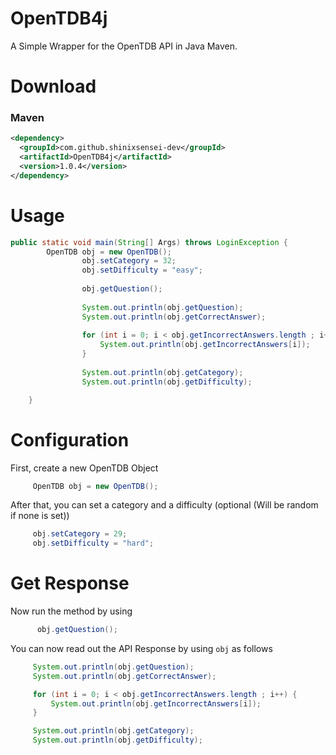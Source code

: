 # OpenTDB4j
 A Simple Wrapper for the OpenTDB API in Java Maven.
 
# Download

### Maven

```xml
<dependency>
  <groupId>com.github.shinixsensei-dev</groupId>
  <artifactId>OpenTDB4j</artifactId>
  <version>1.0.4</version>
</dependency>
```
 
 # Usage
 ```java
 public static void main(String[] Args) throws LoginException {
         OpenTDB obj = new OpenTDB();
                 obj.setCategory = 32;
                 obj.setDifficulty = "easy";
         
                 obj.getQuestion();
         
                 System.out.println(obj.getQuestion);
                 System.out.println(obj.getCorrectAnswer);
         
                 for (int i = 0; i < obj.getIncorrectAnswers.length ; i++) {
                     System.out.println(obj.getIncorrectAnswers[i]);
                 }
         
                 System.out.println(obj.getCategory);
                 System.out.println(obj.getDifficulty);
 
     }
 ```
 
 # Configuration
 First, create a new OpenTDB Object
 ```java
      OpenTDB obj = new OpenTDB();
 ```
 
 After that, you can set a category and a difficulty (optional (Will be random if none is set))
 ```java
      obj.setCategory = 29;
      obj.setDifficulty = "hard";
 ```
 
# Get Response
Now run the method by using
```java
      obj.getQuestion();
```
 
 You can now read out the API Response by using ``obj`` as follows
 ```java
      System.out.println(obj.getQuestion);
      System.out.println(obj.getCorrectAnswer);

      for (int i = 0; i < obj.getIncorrectAnswers.length ; i++) {
          System.out.println(obj.getIncorrectAnswers[i]);
      }

      System.out.println(obj.getCategory);
      System.out.println(obj.getDifficulty);
```
